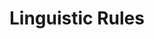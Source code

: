 ---
title: "Linguistic Rules"

categories: ['']

tags: ['Linguistic', 'Rules']

arwords: 'قواعد لغوية'

arexps: []

enwords: ['Linguistic Rules']

enexps: []

arlexicons: 'ق'

enlexicons: 'L'

authors: ['Ruqayya Roshdy']

translators: ['']

citations: 'تطبيقات الذكاء الاصطناعي في خدمة اللغة العربية'

sources: 'مركز الملك عبدالله بن عبدالعزيز الدولي لخدمة اللغة العربية'

word: "true"

slug: ""
---